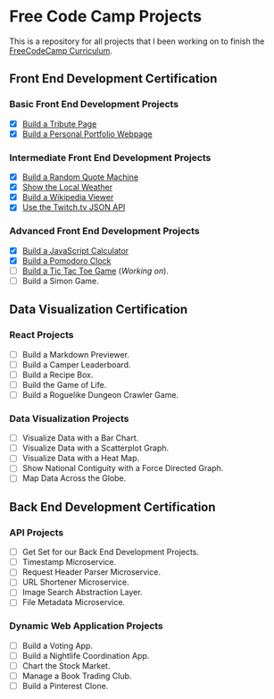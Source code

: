 # Free Code Camp Projects

This is a repository for all projects that I been working on to finish the [FreeCodeCamp Curriculum](https://www.freecodecamp.com).

## Front End Development Certification

### Basic Front End Development Projects

- [x] [Build a Tribute Page](https://github.com/cuent/FreeCodeCampProjects/tree/master/Front%20End%20Development%20Certification/Basic%20Front%20End%20Development%20Projects/Build%20a%20Tribute%20Page)
- [x] [Build a Personal Portfolio Webpage](https://github.com/cuent/FreeCodeCampProjects/tree/master/Front%20End%20Development%20Certification/Basic%20Front%20End%20Development%20Projects/Build%20a%20Personal%20Portfolio%20Webpage)

### Intermediate Front End Development Projects

- [x] [Build a Random Quote Machine](https://github.com/cuent/FreeCodeCampProjects/tree/master/Front%20End%20Development%20Certification/Intermediate%20Front%20End%20Development%20Projects/Build%20a%20Random%20Quote%20Machine)
- [x] [Show the Local Weather](https://github.com/cuent/FreeCodeCampProjects/tree/master/Front%20End%20Development%20Certification/Intermediate%20Front%20End%20Development%20Projects/Show%20the%20Local%20Weather)
- [x] [Build a Wikipedia Viewer](https://github.com/cuent/FreeCodeCampProjects/tree/master/Front%20End%20Development%20Certification/Intermediate%20Front%20End%20Development%20Projects/Build%20a%20Wikipedia%20Viewer)
- [x] [Use the Twitch.tv JSON API](https://github.com/cuent/FreeCodeCampProjects/tree/master/Front%20End%20Development%20Certification/Intermediate%20Front%20End%20Development%20Projects/Use%20the%20Twitchtv%20JSON%20API)

### Advanced Front End Development Projects

- [x]  [Build a JavaScript Calculator](https://github.com/cuent/FreeCodeCampProjects/tree/master/Front%20End%20Development%20Certification/Advanced%20Front%20End%20Development%20Projects/Build%20a%20JavaScript%20Calculator)
- [x]  [Build a Pomodoro Clock](https://github.com/cuent/FreeCodeCampProjects/tree/master/Front%20End%20Development%20Certification/Advanced%20Front%20End%20Development%20Projects/Build%20a%20Pomodoro%20Clock)
- [ ]  [Build a Tic Tac Toe Game](https://github.com/cuent/FreeCodeCampProjects/tree/master/Front%20End%20Development%20Certification/Advanced%20Front%20End%20Development%20Projects/Build%20a%20Tic%20Tac%20Toe%20Game) (*Working on*).
- [ ]  Build a Simon Game.

## Data Visualization Certification

### React Projects


- [ ]  Build a Markdown Previewer.
- [ ]  Build a Camper Leaderboard.
- [ ]  Build a Recipe Box.
- [ ]  Build the Game of Life.
- [ ]  Build a Roguelike Dungeon Crawler Game.

### Data Visualization Projects

- [ ]  Visualize Data with a Bar Chart.
- [ ]  Visualize Data with a Scatterplot Graph.
- [ ]  Visualize Data with a Heat Map.
- [ ]  Show National Contiguity with a Force Directed Graph.
- [ ]  Map Data Across the Globe.

## Back End Development Certification

### API Projects

- [ ]  Get Set for our Back End Development Projects.
- [ ]  Timestamp Microservice.
- [ ]  Request Header Parser Microservice.
- [ ]  URL Shortener Microservice.
- [ ]  Image Search Abstraction Layer.
- [ ]  File Metadata Microservice.

### Dynamic Web Application Projects

- [ ]  Build a Voting App.
- [ ]  Build a Nightlife Coordination App.
- [ ]  Chart the Stock Market.
- [ ]  Manage a Book Trading Club.
- [ ]  Build a Pinterest Clone.
